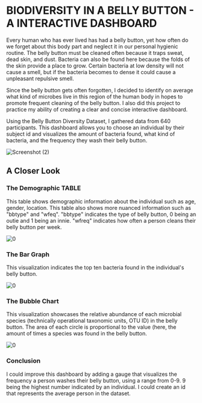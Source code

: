 # BIODIVERSITY IN A BELLY BUTTON - A INTERACTIVE DASHBOARD

Every human who has ever lived has had a belly button, yet how often do we forget about this body part and neglect it in our personal hygienic routine. The belly button must be cleaned often because it traps sweat, dead skin, and dust. Bacteria can also be found here because the folds of the skin provide a place to grow. Certain bacteria at low density will not cause a smell, but if the bacteria becomes to dense it could cause a unpleasant repulsive smell. 

Since the belly button gets often forgotten, I decided to identify on average what kind of microbes live in this region of the human body in hopes to promote frequent cleaning of the belly button. I also did this project to practice my ability of creating a clear and concise interactive dashboard. 

Using the Belly Button Diversity Dataset, I gathered data from 640 participants. This dashboard allows you to choose an individual by their subject id and visualizes the amount of bacteria found, what kind of bacteria, and the frequency they wash their belly button.

![Screenshot (2)](https://user-images.githubusercontent.com/85320743/213559980-6c7c7223-884f-4ca9-b20a-c011b3101ac6.png)

## A Closer Look

### The Demographic TABLE
This table shows demographic information about the individual such as age, gender, location. This table also shows more nuanced information such as "bbtype" and "wfeq". "bbtype" indicates the type of belly button, 0 being an outie and 1 being an innie. "wfreq" indicates how often a person cleans their belly button per week.

![0](https://user-images.githubusercontent.com/85320743/212434770-a4b64d52-66df-4b74-881a-8fd13e13070d.png)

### The Bar Graph

This visualization indicates the top ten bacteria found in the individual's belly button. 

![0](https://user-images.githubusercontent.com/85320743/212435255-365a897c-513b-4429-947c-62405dcd93d7.png)

### The Bubble Chart

This visualization showcases the relative abundance of each microbial species (technically operational taxonomic units, OTU ID) in the belly button. The area of each circle is proportional to the value (here, the amount of times a species was found in the belly button. 

![0](https://user-images.githubusercontent.com/85320743/212435611-95f2d37e-f1b1-4939-beaa-76ea124825eb.png)

### Conclusion
I could improve this dashboard by adding a gauge that visualizes the frequency a person washes their belly button, using a range from 0-9. 9 being the highest number indicated by an individual. I could create an id that represents the average person in the dataset.
